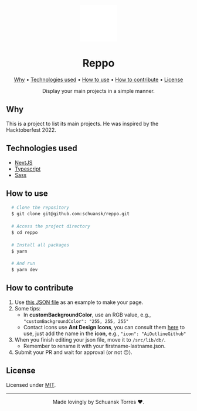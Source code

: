 <p align="center">
    <img alt="Reppo" src="https://github.com/schuansk/bucket/blob/main/reppo/assets/logo.png?raw=true" width="100" />
</p>
<h1 align="center">
  Reppo
</h1>
<p align="center">
  <a href="#why">Why</a> •
  <a href="#technologies-used">Technologies used</a> •
  <a href="#how-to-use">How to use</a> •
  <a href="#how-to-contribute">How to contribute</a> •
  <a href="#license">License</a>
</p>

<p align="center">Display your main projects in a simple manner.</p>

## Why

<p>This is a project to list its main projects. He was inspired by the Hacktoberfest 2022.</p>

## Technologies used

- [NextJS](https://nextjs.org/)
- [Typescript](https://www.typescriptlang.org/)
- [Sass](https://sass-lang.com/)

## How to use

```bash
  # Clone the repository
  $ git clone git@github.com:schuansk/reppo.git

  # Access the project directory
  $ cd reppo

  # Install all packages
  $ yarn

  # And run
  $ yarn dev
```

## How to contribute

 1. Use [this JSON file](https://raw.githubusercontent.com/schuansk/reppo/main/src/utils/firstname-lastname.json)  as an example to make your page.
 2. Some tips:
    - In **customBackgroundColor**, use an RGB value, e.g., `"customBackgroundColor": "255, 255, 255"`
    - Contact icons use **Ant Design Icons**, you can consult them [here](https://react-icons.github.io/react-icons/icons?name=ai) to use, just add the name in the **icon**, e.g., `"icon": "AiOutlineGithub"`
 3. When you finish editing your json file, move it to `/src/lib/db/`.
    - Remember to rename it with your firstname-lastname.json.
 4. Submit your PR and wait for approval (or not 🙃).

## License

<p>Licensed under <a href="./LICENSE">MIT</a>.</p>

---

<p align="center">Made lovingly by Schuansk Torres ❤️.</p>

